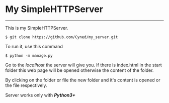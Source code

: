 # My SimpleHTTPServer
---
This is my SimpleHTTPServer.

```
$ git clone https://github.com/Cyned/my_server.git
```

To run it, use this command

```
$ python -m manage.py
```

Go to the *localhost* the server will give you.
If there is index.html in the start folder this web page will be opened otherwise the content of the folder.

By clicking on the folder or file the new folder and it's content is opened or the file respectively.

Server works only with ***Python3+***